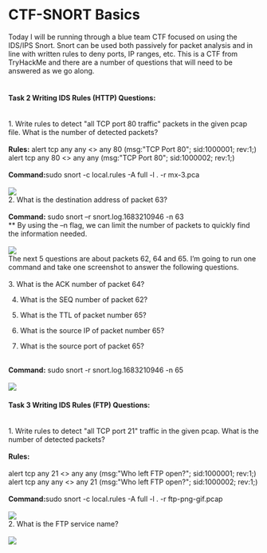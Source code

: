# CTF-SNORT Basics

Today I will be running through a blue team CTF focused on using the IDS/IPS Snort. Snort can be used both passively for packet analysis and in line with written rules to deny ports, IP ranges, etc. This is a CTF from TryHackMe and there are a number of questions that will need to be answered as we go along. 
<br>
<br>
<h4>Task 2 Writing IDS Rules (HTTP) Questions:</h4>
<br>
1. Write rules to detect "all TCP port 80 traffic" packets in the given pcap file. What is the number of detected packets? 
<br>
<br>
<b>Rules:</b>
alert tcp any any <> any 80 (msg:"TCP Port 80"; sid:1000001; rev:1;) 
alert tcp any 80 <> any any (msg:"TCP Port 80"; sid:1000002; rev:1;) 
<br>
<br>
<b>Command:</b>sudo snort -c local.rules -A full -l . -r mx-3.pca
<br>
<br>
<img src="https://i.imgur.com/Jh1YNII.jpg">
<br>
2. What is the destination address of packet 63?
<br>
<br>
<b>Command:</b> sudo snort –r snort.log.1683210946 -n 63
<br>
** By using the –n flag, we can limit the number of packets to quickly find the information needed. 
<br>
<br>
<img src="https://i.imgur.com/Jqoj4Iu.jpg">
<br>
The next 5 questions are about packets 62, 64 and 65. I’m going to run one command and take one screenshot to answer the following questions. 
<br>
<br>
3. What is the ACK number of packet 64? 

4. What is the SEQ number of packet 62? 

5. What is the TTL of packet number 65? 

6. What is the source IP of packet number 65? 

7. What is the source port of packet 65? 
<br>
<b>Command:</b> sudo snort -r snort.log.1683210946 -n 65
<br>
<br>
<img src="https://i.imgur.com/ZLh67fS.jpg">
<br>
<h4>Task 3 Writing IDS Rules (FTP) Questions:</h4>
<br>
1. Write rules to detect "all TCP port 21"  traffic in the given pcap.
What is the number of detected packets? 
<br>
<br>
<b>Rules:</b>
<br>
<br>
alert tcp any 21 <> any any (msg:"Who left FTP open?"; sid:1000001; rev:1;) 
alert tcp any any <> any 21 (msg:"Who left FTP open?"; sid:1000002; rev:1;) 
<br>
<br>
<b>Command:</b>sudo snort -c local.rules -A full -l . -r ftp-png-gif.pcap
<br>
<br>
<img src="https://i.imgur.com/Mo3dGeA.jpg">
<br>
2. What is the FTP service name?  
<br>
<br>
<img src="https://i.imgur.com/NKiADL5.jpg">
<br>
<br>











